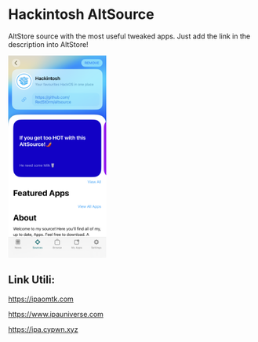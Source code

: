# Hackintosh AltSource

AltStore source with the most useful tweaked apps.
Just add the link in the description into AltStore!

<img src="screenshot/Home.png" alt="Home" width="200">

## Link Utili:
https://ipaomtk.com

https://www.ipauniverse.com

https://ipa.cypwn.xyz


